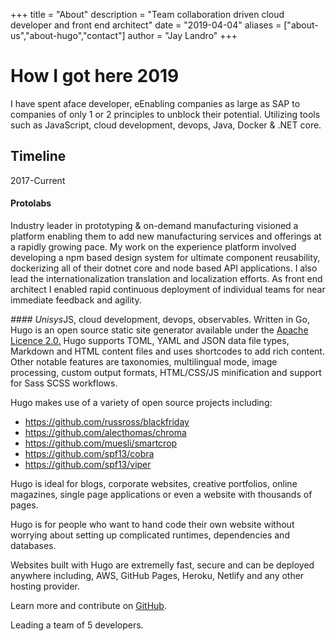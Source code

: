 +++
title = "About"
description = "Team collaboration driven cloud developer and front end architect"
date = "2019-04-04"
aliases = ["about-us","about-hugo","contact"]
author = "Jay Landro"
+++

# How I got here 2019
I have spent  aface developer, eEnabling companies as large as SAP to companies of only 1 or 2 principles to unblock their potential. Utilizing tools such as JavaScript, cloud development, devops, Java, Docker & .NET core.

## Timeline
2017-Current
#### Protolabs
Industry leader in prototyping & on-demand manufacturing visioned a platform enabling them to add new manufacturing services and offerings at a rapidly growing pace. My work on the experience platform involved developing a npm based design system for ultimate component reusability, dockerizing all of their dotnet core and node based API applications. I also lead the internationalization translation and localization efforts. As front end architect I enabled rapid continuous deployment of individual teams for near immediate feedback and agility.

*#### Unisys*JS, cloud development, devops, observables.
Written in Go, Hugo is an open source static site generator available under the [Apache Licence 2.0.](https://github.com/gohugoio/hugo/blob/master/LICENSE) Hugo supports TOML, YAML and JSON data file types, Markdown and HTML content files and uses shortcodes to add rich content. Other notable features are taxonomies, multilingual mode, image processing, custom output formats, HTML/CSS/JS minification and support for Sass SCSS workflows.

Hugo makes use of a variety of open source projects including:

* https://github.com/russross/blackfriday
* https://github.com/alecthomas/chroma
* https://github.com/muesli/smartcrop
* https://github.com/spf13/cobra
* https://github.com/spf13/viper

Hugo is ideal for blogs, corporate websites, creative portfolios, online magazines, single page applications or even a website with thousands of pages.

Hugo is for people who want to hand code their own website without worrying about setting up complicated runtimes, dependencies and databases.

Websites built with Hugo are extremelly fast, secure and can be deployed anywhere including, AWS, GitHub Pages, Heroku, Netlify and any other hosting provider.

Learn more and contribute on [GitHub](https://github.com/gohugoio).

Leading a team of 5 developers.


<!--stackedit_data:
eyJoaXN0b3J5IjpbLTUwMjczMTYwNSwxOTIzMDY0NjU4LDIzMD
MyOTk1MiwxNzI1MDk2Mjk2LC0zMDEwOTI3ODIsLTE4NzQyNjcz
NDMsMTAwNjMxNjQxNV19
-->